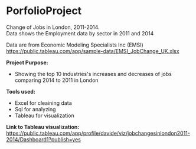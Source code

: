 # PorfolioProject
Change of Jobs in London, 2011-2014.		
Data shows the Employment data by sector in 2011 and 2014


Data are from Economic Modeling Specialists Inc (EMSI) https://public.tableau.com/app/sample-data/EMSI_JobChange_UK.xlsx

<b>Project Purpose:</b>
* Showing the top 10 industries's increases and decreases of jobs comparing 2014 to 2011 in London

<b>Tools used:</b>

* Excel for cleaining data
* Sql for analyzing
* Tableau for visualization

<b>Link to Tableau visualization:</b>
https://public.tableau.com/app/profile/davide/viz/jobchangesinlondon2011-2014/Dashboard1?publish=yes
